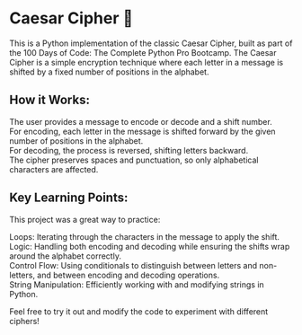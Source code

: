# Caesar Cipher 🔐
This is a Python implementation of the classic Caesar Cipher, built as part of the 100 Days of Code: The Complete Python Pro Bootcamp. The Caesar Cipher is a simple encryption technique where each letter in a message is shifted by a fixed number of positions in the alphabet. </br>

## How it Works:
The user provides a message to encode or decode and a shift number. </br>
For encoding, each letter in the message is shifted forward by the given number of positions in the alphabet.</br>
For decoding, the process is reversed, shifting letters backward.</br>
The cipher preserves spaces and punctuation, so only alphabetical characters are affected.</br>

## Key Learning Points:
This project was a great way to practice:</br>

Loops: Iterating through the characters in the message to apply the shift.</br>
Logic: Handling both encoding and decoding while ensuring the shifts wrap around the alphabet correctly.</br>
Control Flow: Using conditionals to distinguish between letters and non-letters, and between encoding and decoding operations.</br>
String Manipulation: Efficiently working with and modifying strings in Python.</br>

Feel free to try it out and modify the code to experiment with different ciphers!


